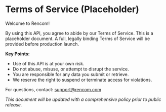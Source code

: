 # Terms of Service (Placeholder)

Welcome to Rencom!

By using this API, you agree to abide by our Terms of Service. This is a placeholder document. A full, legally binding Terms of Service will be provided before production launch.

**Key Points:**
- Use of this API is at your own risk.
- Do not abuse, misuse, or attempt to disrupt the service.
- You are responsible for any data you submit or retrieve.
- We reserve the right to suspend or terminate access for violations.

For questions, contact: support@rencom.com

*This document will be updated with a comprehensive policy prior to public release.* 